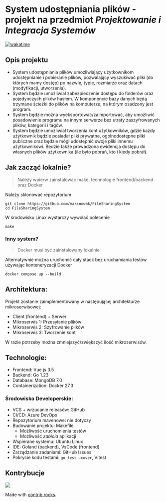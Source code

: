 # System udostępniania plików - projekt na przedmiot *Projektowanie i Integracja Systemów*

[![wakatime](https://wakatime.com/badge/github/maksnowak/FileSharingSystem.svg)](https://wakatime.com/badge/github/maksnowak/FileSharingSystem)

## Opis projektu
- System udostępniania plików umożliwiający użytkownikom udostępnianie i pobieranie plików, pozwalający wyszukiwać pliki (do których mamy dostęp) po nazwie, typie, rozmiarze oraz datach (modyfikacji, utworzenia).
- System będzie umożliwiał zabezpieczenie dostępu do folderów oraz pojedynczych plików hasłem. W komponencie bazy danych będą trzymane ścieżki do plików na komputerze, na którym osadzony jest program.
- System będzie można wyeksportować/zaimportować, aby umożliwić posadowienie programu na innym serwerze bez utraty zaszyfrowanych plików, kategorii i tagów.
- System będzie umożliwiał tworzenia kont użytkowników, gdzie każdy użytkownik będzie posiadał pliki prywatne, ogólnodostępne pliki publiczne oraz będzie mógł udostępnić swoje pliki innemu użytkownikowi. Będzie także prowadzona ewidencja dostępu do własnych plików użytkownika (ile było pobrań, kto i kiedy pobrał).

## Jak zacząć lokalnie?
> Należy wpierw zainstalować make, technologie frontend/backend oraz Docker

Należy sklonować repozytorium
```shell
git clone https://github.com/maksnowak/FileSharingSystem
cd FileSharingSystem
```
W środowisku Linux wystarczy wywołać polecenie
```shell
make
```

### Inny system?
> Docker musi być zainstalowany lokalnie

Alternatywnie można uruchomić cały stack bez uruchamiania testów używając konteneryzacji Docker
```shell
docker compose up --build
```

## Architektura:
Projekt zostanie zaimplementowany w następującej architekturze mikroserwisowej:
-	Client (frontend) + Serwer
-	Mikroserwis 1: Przesyłanie plików
-	Mikroserwis 2: Szyfrowanie plików
-	Mikroserwis 3: Tworzenie kont

W razie potrzeby można zmniejszyć/zwiększyć ilość mikroserwisów.

## Technologie:
-	Frontend: Vue.js 3.5
-	Backend: Go 1.23
-	Database: MongoDB 7.0 
-   Containerization: Docker 27.3

### Środowisko Developerskie:
-	VCS + wrzucanie releasów: GitHub
-	CI/CD: Azure DevOps
-	Repozytorium mavenowe: nie dotyczy
-	Budowanie projektu: Makefile   
     -	Możliwość uruchomienia testów
     -	Możliwość *zabicia* aplikacji
-	Wspierane systemu: Ubuntu Linux
-	IDE: Goland (backend), VsCode (frontend)
-	Zarządzanie zadaniami: GitHub Issues
-	Pokrycie kodu testami: `go test –cover`, Vitest 

## Kontrybucje
<a href="https://github.com/maksnowak/FileSharingSystem/graphs/contributors">
<img src="https://contrib.rocks/image?repo=maksnowak/FileSharingSystem" />
</a>

Made with [contrib.rocks](https://contrib.rocks).